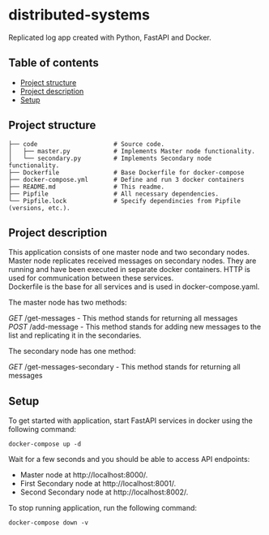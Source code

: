 # distributed-systems

Replicated log app created with Python, FastAPI and Docker.

## Table of contents
* [Project structure](#project-structure)
* [Project description](#project-description)
* [Setup](#setup)


## Project structure
```
├── code                     # Source code.
│   ├── master.py            # Implements Master node functionality.
│   └── secondary.py         # Implements Secondary node functionality.
├── Dockerfile               # Base Dockerfile for docker-compose 
├── docker-compose.yml       # Define and run 3 docker containers
├── README.md                # This readme.
├── Pipfile                  # All necessary dependencies.
└── Pipfile.lock             # Specify dependincies from Pipfile (versions, etc.).
```

## Project description

This application consists of one master node and two secondary nodes. 
Master node replicates received messages on secondary nodes.
They are running and have been executed in separate docker containers. 
HTTP is used for communication between these services.  
Dockerfile is the base for all services and is used in docker-compose.yaml.

The master node has two methods:

*GET* /get-messages - This method stands for returning all messages\
*POST* /add-message - This method stands for adding new messages to the list and replicating it in the secondaries.

The secondary node has one method:

*GET* /get-messages-secondary  - This method stands for returning all messages

## Setup

To get started with application, start FastAPI services in docker using the following command:

    docker-compose up -d

Wait for a few seconds and you should be able to access API endpoints:

- Master node at  http://localhost:8000/.
- First Secondary node at  http://localhost:8001/.
- Second Secondary node at  http://localhost:8002/.

To stop running application, run the following command:

    docker-compose down -v

